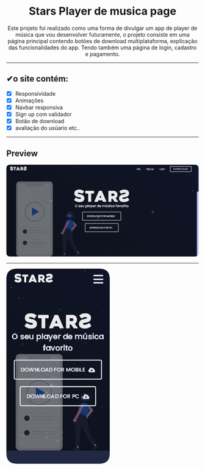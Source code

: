 <h1 align="center">Stars Player de musica page</h1>

<p align="center">Este projeto foi realizado como uma forma de divulgar um app de player de música que vou desenvolver futuramente,
o projeto consiste em uma página principal contendo botões de download multiplataforma, explicação das funcionalidades do app.
Tendo também uma página de login, cadastro e pagamento.</p>

---

## ✔o site contém:

- [x] Responsividade
- [x] Animações
- [x] Navbar responsiva
- [x] Sign up com validador
- [x] Botão de download
- [x] avaliação do usúario
etc..

---

## Preview

<img src="imgs\star desktop.png" alt="Previw desktop"></img>

---

<img src="imgs\star mobile.png" alt="Previw desktop"></img>